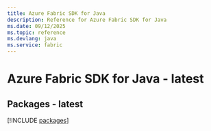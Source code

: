 ```yaml
---
title: Azure Fabric SDK for Java
description: Reference for Azure Fabric SDK for Java
ms.date: 09/12/2025
ms.topic: reference
ms.devlang: java
ms.service: fabric
---
```

# Azure Fabric SDK for Java - latest
## Packages - latest
[!INCLUDE [packages](fabric-index.md)]
